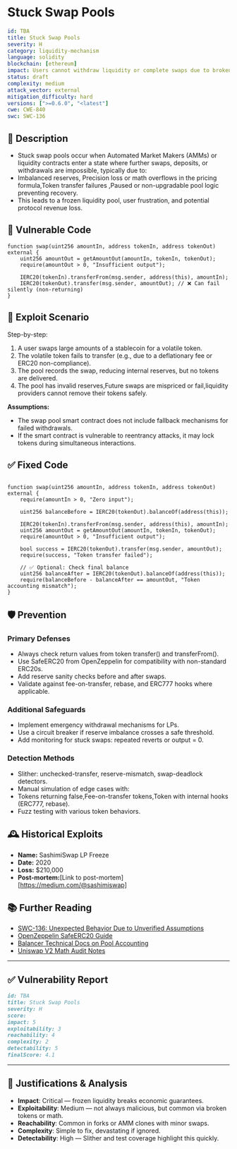 # Stuck Swap Pools 

```YAML 
id: TBA
title: Stuck Swap Pools 
severity: H
category: liquidity-mechanism
language: solidity
blockchain: [ethereum]
impact: Users cannot withdraw liquidity or complete swaps due to broken pool state
status: draft
complexity: medium
attack_vector: external
mitigation_difficulty: hard
versions: [">=0.6.0", "<latest"]
cwe: CWE-840
swc: SWC-136

```

## 📝 Description

- Stuck swap pools occur when Automated Market Makers (AMMs) or liquidity contracts enter a state where further swaps, deposits, or withdrawals are impossible, typically due to:
- Imbalanced reserves, Precision loss or math overflows in the pricing formula,Token transfer failures ,Paused or non-upgradable pool logic preventing recovery.
- This leads to a frozen liquidity pool, user frustration, and potential protocol revenue loss.

## 🚨 Vulnerable Code

```solidity
function swap(uint256 amountIn, address tokenIn, address tokenOut) external {
    uint256 amountOut = getAmountOut(amountIn, tokenIn, tokenOut);
    require(amountOut > 0, "Insufficient output");

    IERC20(tokenIn).transferFrom(msg.sender, address(this), amountIn);
    IERC20(tokenOut).transfer(msg.sender, amountOut); // ❌ Can fail silently (non-returning)
}
```

## 🧪 Exploit Scenario

Step-by-step:

1. A user swaps large amounts of a stablecoin for a volatile token.
2. The volatile token fails to transfer (e.g., due to a deflationary fee or ERC20 non-compliance).
3. The pool records the swap, reducing internal reserves, but no tokens are delivered.
4. The pool has invalid reserves,Future swaps are mispriced or fail,liquidity providers cannot remove their tokens safely.

**Assumptions:**

- The swap pool smart contract does not include fallback mechanisms for failed withdrawals.
- If the smart contract is vulnerable to reentrancy attacks, it may lock tokens during simultaneous interactions.

## ✅ Fixed Code

```solidity

function swap(uint256 amountIn, address tokenIn, address tokenOut) external {
    require(amountIn > 0, "Zero input");

    uint256 balanceBefore = IERC20(tokenOut).balanceOf(address(this));

    IERC20(tokenIn).transferFrom(msg.sender, address(this), amountIn);
    uint256 amountOut = getAmountOut(amountIn, tokenIn, tokenOut);
    require(amountOut > 0, "Insufficient output");

    bool success = IERC20(tokenOut).transfer(msg.sender, amountOut);
    require(success, "Token transfer failed");

    // ✅ Optional: Check final balance
    uint256 balanceAfter = IERC20(tokenOut).balanceOf(address(this));
    require(balanceBefore - balanceAfter == amountOut, "Token accounting mismatch");
}

```

## 🛡️ Prevention

### Primary Defenses

- Always check return values from token transfer() and transferFrom().
- Use SafeERC20 from OpenZeppelin for compatibility with non-standard ERC20s.
- Add reserve sanity checks before and after swaps.
- Validate against fee-on-transfer, rebase, and ERC777 hooks where applicable.

### Additional Safeguards

- Implement emergency withdrawal mechanisms for LPs.
- Use a circuit breaker if reserve imbalance crosses a safe threshold.
- Add monitoring for stuck swaps: repeated reverts or output = 0.

### Detection Methods

- Slither: unchecked-transfer, reserve-mismatch, swap-deadlock detectors.
- Manual simulation of edge cases with:
- Tokens returning false,Fee-on-transfer tokens,Token with internal hooks (ERC777, rebase).
- Fuzz testing with various token behaviors.

## 🕰️ Historical Exploits

- **Name:** SashimiSwap LP Freeze 
- **Date:** 2020 
- **Loss:** $210,000
- **Post-mortem:**[Link to post-mortem] [https://medium.com/@sashimiswap] 
  
## 📚 Further Reading

- [SWC-136: Unexpected Behavior Due to Unverified Assumptions](https://swcregistry.io/docs/SWC-136) 
- [OpenZeppelin SafeERC20 Guide](https://docs.openzeppelin.com/contracts/4.x/api/token/erc20#SafeERC20) 
- [Balancer Technical Docs on Pool Accounting](https://docs.balancer.fi/)
- [Uniswap V2 Math Audit Notes](https://uniswap.org) 


----

## ✅ Vulnerability Report

```markdown
id: TBA
title: Stuck Swap Pools 
severity: H
score:
impact: 5         
exploitability: 3 
reachability: 4   
complexity: 2     
detectability: 5  
finalScore: 4.1

```


---

## 📄 Justifications & Analysis

- **Impact**: Critical — frozen liquidity breaks economic guarantees.
- **Exploitability**: Medium — not always malicious, but common via broken tokens or math.
- **Reachability**: Common in forks or AMM clones with minor swaps.
- **Complexity**: Simple to fix, devastating if ignored.
- **Detectability**: High — Slither and test coverage highlight this quickly.